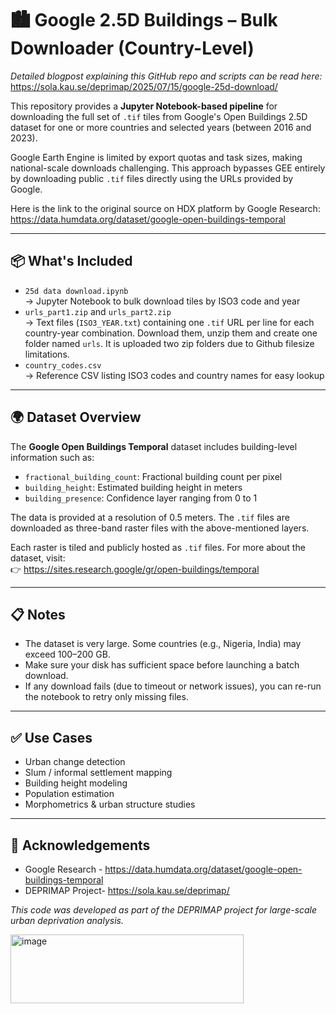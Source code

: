 # 🏙️ Google 2.5D Buildings – Bulk Downloader (Country-Level)

_Detailed blogpost explaining this GitHub repo and scripts can be read here:_ https://sola.kau.se/deprimap/2025/07/15/google-25d-download/

This repository provides a **Jupyter Notebook-based pipeline** for downloading the full set of `.tif` tiles from Google's Open Buildings 2.5D dataset for one or more countries and selected years (between 2016 and 2023).

Google Earth Engine is limited by export quotas and task sizes, making national-scale downloads challenging. This approach bypasses GEE entirely by downloading public `.tif` files directly using the URLs provided by Google.

Here is the link to the original source on HDX platform by Google Research: https://data.humdata.org/dataset/google-open-buildings-temporal

---

## 📦 What's Included

- `25d data download.ipynb`  
  → Jupyter Notebook to bulk download tiles by ISO3 code and year  
- `urls_part1.zip` and `urls_part2.zip`  
  → Text files (`ISO3_YEAR.txt`) containing one `.tif` URL per line for each country-year combination. Download them, unzip them and create one folder named `urls`. It is uploaded two zip folders due to Github filesize limitations.  
- `country_codes.csv`  
  → Reference CSV listing ISO3 codes and country names for easy lookup   

---

## 🌍 Dataset Overview

The **Google Open Buildings Temporal** dataset includes building-level information such as:

- `fractional_building_count`: Fractional building count per pixel 
- `building_height`: Estimated building height in meters  
- `building_presence`: Confidence layer ranging from 0 to 1

The data is provided at a resolution of 0.5 meters. The `.tif` files are downloaded as three-band raster files with the above-mentioned layers.

Each raster is tiled and publicly hosted as `.tif` files. For more about the dataset, visit:  
👉 https://sites.research.google/gr/open-buildings/temporal

---
## 📋 Notes

- The dataset is very large. Some countries (e.g., Nigeria, India) may exceed 100–200 GB.
- Make sure your disk has sufficient space before launching a batch download.
- If any download fails (due to timeout or network issues), you can re-run the notebook to retry only missing files.
---
## ✅ Use Cases

- Urban change detection
- Slum / informal settlement mapping
- Building height modeling
- Population estimation
- Morphometrics & urban structure studies
  
---

## 🙏 Acknowledgements

- Google Research - https://data.humdata.org/dataset/google-open-buildings-temporal
- DEPRIMAP Project- https://sola.kau.se/deprimap/
  
_This code was developed as part of the DEPRIMAP project for large-scale urban deprivation analysis._

<img width="373" height="110" alt="image" src="https://github.com/user-attachments/assets/a180a6e3-1b60-429d-b0b8-c14a45e4e190" />

